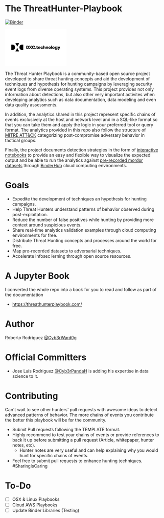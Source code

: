 # The ThreatHunter-Playbook

[![Binder](https://mybinder.org/badge_logo.svg)](https://mybinder.org/v2/gh/gauravpurohit1981/ThreatHunter-Playbook.git/master)

<img src="docs/content/images/logo/logo.png" width=200>

The Threat Hunter Playbook is a community-based open source project developed to share threat hunting concepts and aid the development of techniques and hypothesis for hunting campaigns by leveraging security event logs from diverse operating systems. This project provides not only information about detections, but also other very important activites when developing analytics such as data documentation, data modeling and even data quality assessments.

In addition, the analytics shared in this project represent specific chains of events exclusively at the host and network level and in a SQL-like format so that you can take them and apply the logic in your preferred tool or query format. The analytics provided in this repo also follow the structure of [MITRE ATT&CK](https://attack.mitre.org/wiki/Main_Page) categorizing post-compromise adversary behavior in tactical groups.

Finally, the project documents detection strategies in the form of [interactive notebooks](https://github.com/hunters-forge/notebooks-forge#what-is-a-notebook) to provide an easy and flexible way to visualize the expected output and be able to run the analytics against [pre-recorded mordor datasets](https://github.com/hunters-forge/mordor) through [BinderHub](https://mybinder.readthedocs.io/en/latest/index.html) cloud computing environments.

# Goals

* Expedite the development of techniques an hypothesis for hunting campaigns.
* Help Threat Hunters understand patterns of behavior observed during post-exploitation.
* Reduce the number of false positives while hunting by providing more context around suspicious events.
* Share real-time analytics validation examples through cloud computing environments for free.
* Distribute Threat Hunting concepts and processes around the world for free.
* Map pre-recorded datasets to adversarial techniques.
* Accelerate infosec lerning through open source resources.

# A Jupyter Book

I converted the whole repo into a book for you to read and follow as part of the documentation

* https://threathunterplaybook.com/

# Author

Roberto Rodriguez [@Cyb3rWard0g](https://twitter.com/Cyb3rWard0g)

# Official Committers

* Jose Luis Rodriguez [@Cyb3rPandaH](https://twitter.com/Cyb3rPandaH) is adding his expertise in data science to it.

# Contributing

Can't wait to see other hunters' pull requests with awesome ideas to detect advanced patterns of behavior. The more chains of events you contribute the better this playbook will be for the community.
* Submit Pull requests following the TEMPLATE format.
* Highly recommend to test your chains of events or provide references to back it up before submitting a pull request (Article, whitepaper, hunter notes, etc).
  * Hunter notes are very useful and can help explaining why you would hunt for specific chains of events.
* Feel free to submit pull requests to enhance hunting techniques. #SharingIsCaring

# To-Do

* [ ] OSX & Linux Playbooks
* [ ] Cloud AWS Playbooks
* [ ] Update Binder Libraries (Testing)

